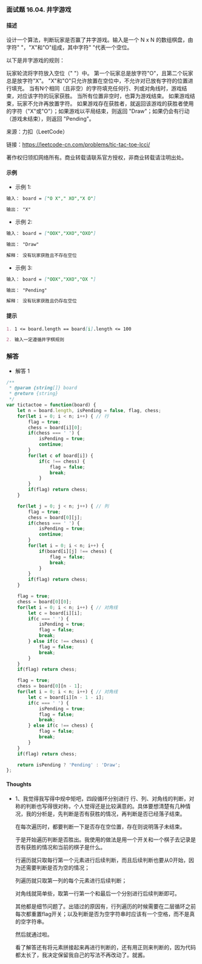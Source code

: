### 面试题 16.04. 井字游戏

#### 描述

设计一个算法，判断玩家是否赢了井字游戏。输入是一个 N x N 的数组棋盘，由字符" "，"X"和"O"组成，其中字符" "代表一个空位。

以下是井字游戏的规则：

玩家轮流将字符放入空位（" "）中。
第一个玩家总是放字符"O"，且第二个玩家总是放字符"X"。
"X"和"O"只允许放置在空位中，不允许对已放有字符的位置进行填充。
当有N个相同（且非空）的字符填充任何行、列或对角线时，游戏结束，对应该字符的玩家获胜。
当所有位置非空时，也算为游戏结束。
如果游戏结束，玩家不允许再放置字符。
如果游戏存在获胜者，就返回该游戏的获胜者使用的字符（"X"或"O"）；如果游戏以平局结束，则返回 "Draw"；如果仍会有行动（游戏未结束），则返回 "Pending"。

来源：力扣（LeetCode）

链接：https://leetcode-cn.com/problems/tic-tac-toe-lcci/

著作权归领扣网络所有。商业转载请联系官方授权，非商业转载请注明出处。

#### 示例

+ 示例 1:
```md
输入： board = ["O X"," XO","X O"]

输出： "X"
```
+ 示例 2:
```md
输入： board = ["OOX","XXO","OXO"]

输出： "Draw"

解释： 没有玩家获胜且不存在空位
```
+ 示例 3:
```md
输入： board = ["OOX","XXO","OX "]

输出： "Pending"

解释： 没有玩家获胜且仍存在空位
```


#### 提示
```md
1. 1 <= board.length == board[i].length <= 100

2. 输入一定遵循井字棋规则
```

### 解答

+ 解答 1
```js
/**
 * @param {string[]} board
 * @return {string}
 */
var tictactoe = function(board) {
    let n = board.length, isPending = false, flag, chess;
    for(let i = 0; i < n; i++) { // 行
        flag = true;
        chess = board[i][0];
        if(chess === ' ') {
            isPending = true;
            continue;
        }
        for(let c of board[i]) {
            if(c !== chess) {
                flag = false;
                break;
            }
        }
        if(flag) return chess;
    }

    for(let j = 0; j < n; j++) { // 列
        flag = true;
        chess = board[0][j];
        if(chess === ' ') {
            isPending = true;
            continue;
        }
        for(let i = 0; i < n; i++) {
            if(board[i][j] !== chess) {
                flag = false;
                break;
            }
        }
        if(flag) return chess;
    }

    flag = true;
    chess = board[0][0];
    for(let i = 0; i < n; i++) { // 对角线
        let c = board[i][i];
        if(c === ' ') {
            isPending = true;
            flag = false;
            break;
        } else if(c !== chess) {
            flag = false;
            break;
        }
    }
    if(flag) return chess;

    flag = true;
    chess = board[0][n - 1];
    for(let i = 0; i < n; i++) { // 对角线
        let c = board[i][n - 1 - i];
        if(c === ' ') {
            isPending = true;
            flag = false;
            break;
        } else if(c !== chess) {
            flag = false;
            break;
        }
    }
    if(flag) return chess;

    return isPending ? 'Pending' : 'Draw';
};
```


#### Thoughts

+ 1、我觉得我写得中规中矩吧，四段循环分别进行 行、列、对角线的判断，对称的判断也写得很对称，个人觉得还是比较满意的。具体要想清楚有几种情况，我的分析是，先判断是否有获胜的情况，再判断是否已经落子结束。

  在每次遍历时，都要判断一下是否存在空位置，存在则说明落子未结束。

  于是开始遍历判断是否胜出。我使用的做法是用一个开关和一个棋子去记录是否有获胜的情况和当前的棋子是什么。

  行遍历就只取每行第一个元素进行后续判断，而且后续判断也要从0开始，因为还需要判断是否为空的情况；

  列遍历就只取第一列的每个元素进行后续判断；

  对角线就简单些，取第一行第一个和最后一个分别进行后续判断即可。

  其他都是细节问题了。出错过的原因有，行列遍历的时候需要在二层循环之前每次都重置flag开关；以及判断是否为空字符串时应该有一个空格，而不是真的空字符串。

  然后就通过啦。

  看了解答还有将元素拼接起来再进行判断的，还有用正则来判断的，因为代码都太长了，我决定保留我自己的写法不再改动了。就酱。